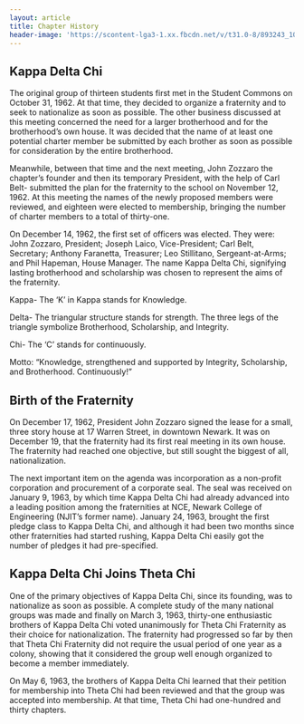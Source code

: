 ```yaml
---
layout: article
title: Chapter History
header-image: 'https://scontent-lga3-1.xx.fbcdn.net/v/t31.0-8/893243_10202316316290975_36036391_o.jpg?oh=56c3c39f3b34981d37cbe3a983865e8c&oe=5933F923'
---
```



## Kappa Delta Chi

The original group of thirteen students first met in the Student Commons on October 31, 1962. At that time, they decided to organize a fraternity and to seek to nationalize as soon as possible. The other business discussed at this meeting concerned the need for a larger brotherhood and for the brotherhood’s own house. It was decided that the name of at least one potential charter member be submitted by each brother as soon as possible for consideration by the entire brotherhood.

Meanwhile, between that time and the next meeting, John Zozzaro the chapter’s founder and then its temporary President, with the help of Carl Belt- submitted the plan for the fraternity to the school on November 12, 1962. At this meeting the names of the newly proposed members were reviewed, and eighteen were elected to membership, bringing the number of charter members to a total of thirty-one.

On December 14, 1962, the first set of officers was elected. They were: John Zozzaro, President; Joseph Laico, Vice-President; Carl Belt, Secretary; Anthony Faranetta, Treasurer; Leo Stillitano, Sergeant-at-Arms; and Phil Hapeman, House Manager. The name Kappa Delta Chi, signifying lasting brotherhood and scholarship was chosen to represent the aims of the fraternity.

Kappa- The ‘K’ in Kappa stands for Knowledge.

Delta- The triangular structure stands for strength. The three legs of the triangle symbolize Brotherhood, Scholarship, and Integrity.

Chi- The ‘C’ stands for continuously.

Motto: “Knowledge, strengthened and supported by Integrity, Scholarship, and Brotherhood. Continuously!”

## Birth of the Fraternity

On December 17, 1962, President John Zozzaro signed the lease for a small, three story house at 17 Warren Street, in downtown Newark. It was on December 19, that the fraternity had its first real meeting in its own house. The fraternity had reached one objective, but still sought the biggest of all, nationalization.

The next important item on the agenda was incorporation as a non-profit corporation and procurement of a corporate seal. The seal was received on January 9, 1963, by which time Kappa Delta Chi had already advanced into a leading position among the fraternities at NCE, Newark College of Engineering (NJIT’s former name). January 24, 1963, brought the first pledge class to Kappa Delta Chi, and although it had been two months since other fraternities had started rushing, Kappa Delta Chi easily got the number of pledges it had pre-specified.

## Kappa Delta Chi Joins Theta Chi

One of the primary objectives of Kappa Delta Chi, since its founding, was to nationalize as soon as possible. A complete study of the many national groups was made and finally on March 3, 1963, thirty-one enthusiastic brothers of Kappa Delta Chi voted unanimously for Theta Chi Fraternity as their choice for nationalization. The fraternity had progressed so far by then that Theta Chi Fraternity did not require the usual period of one year as a colony, showing that it considered the group well enough organized to become a member immediately.

On May 6, 1963, the brothers of Kappa Delta Chi learned that their petition for membership into Theta Chi had been reviewed and that the group was accepted into membership. At that time, Theta Chi had one-hundred and thirty chapters.
